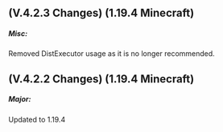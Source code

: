 ## **(V.4.2.3 Changes) (1.19.4 Minecraft)**

##### Misc:
Removed DistExecutor usage as it is no longer recommended.


## **(V.4.2.2 Changes) (1.19.4 Minecraft)**

##### Major:
Updated to 1.19.4